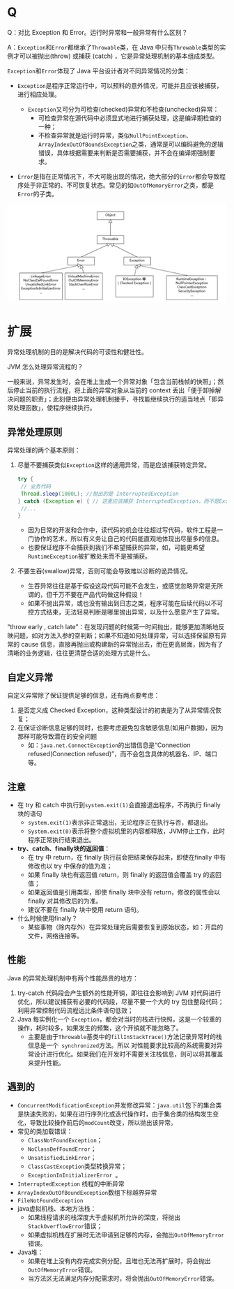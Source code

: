 # Q

Q：对比 Exception 和 Error。运行时异常和一般异常有什么区别？

A：`Exception`和`Error`都继承了`Throwable`类，在 Java 中只有`Throwable`类型的实例才可以被抛出(throw) 或捕获 (catch) ，它是异常处理机制的基本组成类型。

`Exception`和`Error`体现了 Java 平台设计者对不同异常情况的分类：

- `Exception`是程序正常运行中，可以预料的意外情况，可能并且应该被捕获，进行相应处理。
  - `Exception`又可分为可检查(checked)异常和不检查(unchecked)异常：
    - 可检查异常在源代码中必须显式地进行捕获处理，这是编译期检查的一种；
    - 不检查异常就是运行时异常，类似`NullPointException`、`ArrayIndexOutOfBoundsException`之类，通常是可以编码避免的逻辑错误，具体根据需要来判断是否需要捕获，并不会在编译期强制要求。

- `Error`是指在正常情况下，不大可能出现的情况，绝大部分的`Error`都会导致程序处于非正常的、不可恢复状态。常见的如`OutOfMemoryError`之类，都是`Error`的子类。

![](../../images/Other-Exception.png)



# 扩展

异常处理机制的目的是解决代码的可读性和健壮性。 

JVM 怎么处理异常流程的？ 

 一般来说，异常发生时，会在堆上生成一个异常对象「包含当前栈帧的快照」；然后停止当前的执行流程，将上面的异常对象从当前的 context 丢出「便于卸掉解决问题的职责」；此刻便由异常处理机制接手，寻找能继续执行的适当地点「即异常处理函数」，使程序继续执行。 



## 异常处理原则

异常处理的两个基本原则：

1. 尽量不要捕获类似`Exception`这样的通用异常，而是应该捕获特定异常。

   ```java
   try {
   	// 业务代码
   	Thread.sleep(1000L); //抛出的是 InterruptedException
   } catch (Exception e) { // 这里应该捕获 InterruptedException，而不是Exception这样的通用异常
   	//...
   }
   ```

   - 因为日常的开发和合作中，读代码的机会往往超过写代码，软件工程是一门协作的艺术，所以有义务让自己的代码能直观地体现出尽量多的信息。
   - 也要保证程序不会捕获到我们不希望捕获的异常，如，可能更希望`RuntimeException`被扩散处来而不是被捕获。

2. 不要生吞(swallow)异常，否则可能会导致难以诊断的诡异情况。

   - 生吞异常往往是基于假设这段代码可能不会发生，或感觉忽略异常是无所谓的，但千万不要在产品代码做这种假设！
   - 如果不抛出异常，或也没有输出到日志之类，程序可能在后续代码以不可控方式结束，无法轻易判断是哪里抛出异常，以及什么愿意产生了异常。

“throw early , catch late”：在发现问题的时候第一时间抛出，能够更加清晰地反映问题，如对方法入参的空判断；如果不知道如何处理异常，可以选择保留原有异常的 cause 信息，直接再抛出或构建新的异常抛出去，而在更高层面，因为有了清晰的业务逻辑，往往更清楚合适的处理方式是什么。



## 自定义异常

自定义异常除了保证提供足够的信息，还有两点要考虑：

1. 是否定义成 Checked Exception，这种类型设计的初衷是为了从异常情况恢复；
2. 在保证诊断信息足够的同时，也要考虑避免包含敏感信息(如用户数据)，因为那样可能导致潜在的安全问题
   - 如：`java.net.ConnectException`的出错信息是“Connection refused(Connection refused)”，而不会包含具体的机器名、IP、端口等。



## 注意

- 在 try 和 catch 中执行到`system.exit(1)`会直接退出程序，不再执行 finally 块的语句
  - `system.exit(1)`表示非正常退出，无论程序正在执行与否，都退出。
  - `System.exit(0)`表示将整个虚拟机里的内容都释放，JVM停止工作，此时程序正常执行结束退出。 
- **try、catch、finally块的返回值**：
  - 在 try 中 return，在 finally 执行前会把结果保存起来，即使在finally 中有修改也以 try 中保存的值为准；
  - 如果 finally 块也有返回值 return，则 finally 的返回值会覆盖 try 的返回值；
  - 如果返回值是引用类型，即使 finally 块中没有 return，修改的属性会以 finally 对其修改后的为准。
  - 建议不要在 finally 块中使用 return 语句。
- 什么时候使用finally？ 
  - 某些事物（除内存外）在异常处理完后需要恢复到原始状态，如：开启的文件，网络连接等。



## 性能

Java 的异常处理机制中有两个性能昂贵的地方：

1. try-catch 代码段会产生额外的性能开销，即往往会影响到 JVM 对代码进行优化，所以建议捕获有必要的代码段，尽量不要一个大的 try 包住整段代码；利用异常控制代码流程远比条件语句低效；
2. Java 每实例化一个 `Exception`，都会对当时的栈进行快照，这是一个较重的操作，耗时较多，如果发生的频繁，这个开销就不能忽略了。
   - 主要是由于`Throwable`基类中的`fillInStackTrace()`方法记录异常时的栈信息是一个` synchronized`方法。所以 对性能要求比较高的系统需要对异常设计进行优化。如果我们在开发时不需要关注栈信息，则可以将其覆盖来提升性能。 



## 遇到的

- `ConcurrentModificationException`并发修改异常：`java.util`包下的集合类是快速失败的，如果在进行序列化或迭代操作时，由于集合类的结构发生变化，导致比较操作前后的`modCount`改变，所以抛出该异常。 
- 常见的类加载错误：
  - `ClassNotFoundException`；
  - `NoClassDefFoundError`；
  - `UnsatisfiedLinkError`； 
  - `ClassCastException`类型转换异常；
  - `ExceptionInInitializerError `。
- `InterruptedException` 线程的中断异常
- `ArrayIndexOutOfBoundException`数组下标越界异常
- `FileNotFoundException`
- java虚拟机栈、本地方法栈： 
  - 如果线程请求的栈深度大于虚拟机所允许的深度，将抛出`StackOverflowError`错误；
  - 如果虚拟机栈在扩展时无法申请到足够的内存，会抛出`OutOfMemoryError`错误。 
- Java堆：        
  - 如果在堆上没有内存完成实例分配，且堆也无法再扩展时，将会抛出`OutOfMemoryError`错误。
  - 当方法区无法满足内存分配需求时，将会抛出`OutOfMemoryError`错误。 



















